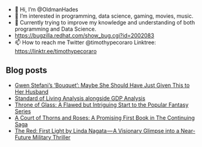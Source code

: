 - 👋 Hi, I’m @OldmanHades
- 👀 I’m interested in programming, data science, gaming, movies, music.
- 🌱 Currently trying to improve my knowledge and understanding of both programming and Data Science.
- https://bugzilla.redhat.com/show_bug.cgi?id=2002083
- 📫 How to reach me Twitter @timothypecoraro
Linktree: https://linktr.ee/timothypecoraro

## Blog posts
<!-- BLOG-POST-LIST:START -->
- [Gwen Stefani’s ‘Bouquet’: Maybe She Should Have Just Given This to Her Husband](https://medium.com/@timothypecoraro/gwen-stefanis-bouquet-maybe-she-should-have-just-given-this-to-her-husband-958fe4b29a31?source=rss-5097f5c9b801------2)
- [Standard of Living Analysis alongside GDP Analysis](https://medium.com/@timothypecoraro/standard-of-living-analysis-alongside-gdp-analysis-25d236121579?source=rss-5097f5c9b801------2)
- [Throne of Glass: A Flawed but Intriguing Start to the Popular Fantasy Series](https://medium.com/@timothypecoraro/throne-of-glass-a-flawed-but-intriguing-start-to-the-popular-fantasy-series-2e50ad23bab9?source=rss-5097f5c9b801------2)
- [A Court of Thorns and Roses: A Promising First Book in The Continuing Saga](https://medium.com/@timothypecoraro/a-court-of-thorns-and-roses-a-promising-first-book-in-the-continuing-saga-6493546c08d1?source=rss-5097f5c9b801------2)
- [The Red: First Light by Linda Nagata — A Visionary Glimpse into a Near-Future Military Thriller](https://medium.com/@timothypecoraro/the-red-first-light-by-linda-nagata-a-visionary-glimpse-into-a-near-future-military-thriller-ca55a4664ee3?source=rss-5097f5c9b801------2)
<!-- BLOG-POST-LIST:END -->
